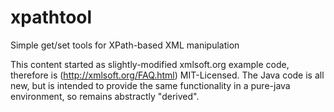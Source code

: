 xpathtool
=========

Simple get/set tools for XPath-based XML manipulation

This content started as slightly-modified xmlsoft.org example code, therefore is (http://xmlsoft.org/FAQ.html) MIT-Licensed.  The Java code is all new, but is intended to provide the same functionality in a pure-java environment, so remains abstractly "derived".
